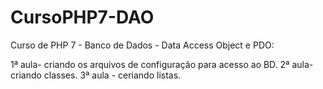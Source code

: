 # CursoPHP7-DAO
Curso de PHP 7 - Banco de Dados - Data Access Object e PDO:

1ª aula- criando os arquivos de configuração para acesso ao BD.
2ª aula- criando classes.
3ª aula - ceriando listas.
